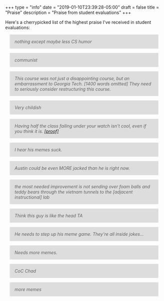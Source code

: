 +++
type = "info"
date = "2019-01-10T23:39:28-05:00"
draft = false
title = "Praise"
description = "Praise from student evaluations"
+++

<style>
blockquote {
    background-color: #ddd;
    margin: 1em;
    padding: 1em;
    display: block;
    font-style: italic;
}

blockquote p {
    margin: 0;
    padding: 0;
}

hr {
    display: none;
}
</style>

Here's a cherrypicked list of the highest praise I've received in
student evaluations:

> nothing except maybe less CS humor

----

> communist

----

> This course was not just a disappointing course, but an embarrassment
> to Georgia Tech. [1400 words omitted] They need to seriously consider
> restructuring this course.

----

> Very childish

----

> Having half the class failing under your watch isn't cool, even if you
> think it is. [\[proof\]][1]

----

> I hear his memes suck.

----

> Austin could be even MORE jacked than he is right now.

----

> the most needed improvement is not sending over foam balls and teddy
> bears through the vietnam tunnels to the [adjacent instructional] lab

----

> Think this guy is like the head TA

----

> He needs to step up his meme game. They're all inside jokes...

----

> Needs more memes.

----

> CoC Chad

----

> more memes

[1]: ../img/praise/fall2018-stats.png
